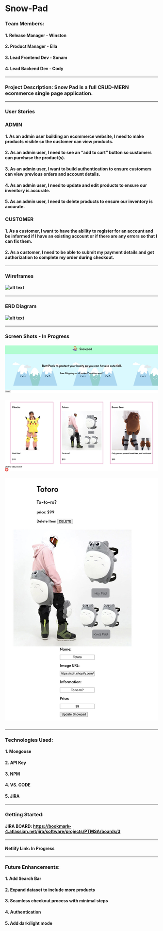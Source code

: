 # Snow-Pad

### Team Members:
#### 1. Release Manager - Winston
#### 2. Product Manager - Ella
#### 3. Lead Frontend Dev - Sonam
#### 4. Lead Backend Dev - Cody

---

### Project Description: Snow Pad is a full CRUD-MERN ecommerce single page application. 

---

### User Stories 

### ADMIN
#### 1. As an admin user building an ecommerce website, I need to make products visible so the customer can view products.
#### 2. As an admin user, I need to see an “add to cart” button so customers can purchase the product(s).
#### 3. As an admin user, I want to build authentication to ensure customers can view previous orders and account details.
#### 4. As an admin user, I need to update and edit products to ensure our inventory is accurate.
#### 5. As an admin user, I need to delete products to ensure our inventory is accurate.

### CUSTOMER
#### 1. As a customer, I want to have the ability to register for an account and be informed if I have an existing account or if there are any errors so that I can fix them.
#### 2. As a customer, I need to be able to submit my payment details and get authorization to complete my order during checkout.

---

### Wireframes 
#### ![alt text](./image.png)

---

### ERD Diagram 
#### ![alt text](./Screen%20Shot%202023-01-10%20at%208.34.37%20PM.png)

---

### Screen Shots - In Progress
#### ![banner](./img/Banner.jpeg)
#### ![main2](./img/Main2.jpeg)
#### ![show](./img/Show.jpeg)

---

### Technologies Used:
#### 1. Mongoose
#### 2. API Key
#### 3. NPM
#### 4. VS. CODE
#### 5. JIRA

---

### Getting Started: 
#### JIRA BOARD: https://bookmark-4.atlassian.net/jira/software/projects/PTMSA/boards/3

---

#### Netlify Link: In Progress

---

### Future Enhancements: 
#### 1. Add Search Bar
#### 2. Expand dataset to include more products
#### 3. Seamless checkout process with minimal steps
#### 4. Authentication
#### 5. Add dark/light mode 